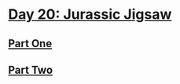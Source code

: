 # [Day 20: Jurassic Jigsaw](https://adventofcode.com/2020/day/20)

## [Part One](https://adventofcode.com/2020/day/20#part1)

## [Part Two](https://adventofcode.com/2020/day/20#part2)
